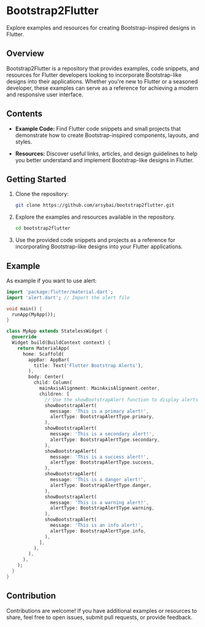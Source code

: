 # Bootstrap2Flutter

Explore examples and resources for creating Bootstrap-inspired designs in Flutter.

## Overview

Bootstrap2Flutter is a repository that provides examples, code snippets, and resources for Flutter developers looking to incorporate Bootstrap-like designs into their applications. Whether you're new to Flutter or a seasoned developer, these examples can serve as a reference for achieving a modern and responsive user interface.

## Contents

- **Example Code:** Find Flutter code snippets and small projects that demonstrate how to create Bootstrap-inspired components, layouts, and styles.

- **Resources:** Discover useful links, articles, and design guidelines to help you better understand and implement Bootstrap-like designs in Flutter.

## Getting Started

1. Clone the repository:

   ```bash
   git clone https://github.com/arsybai/bootstrap2flutter.git
    ```

2. Explore the examples and resources available in the repository.
    ```bash
    cd bootstrap2flutter
    ```

3. Use the provided code snippets and projects as a reference for incorporating Bootstrap-like designs into your Flutter applications.

## Example
As example if you want to use alert:
```dart
import 'package:flutter/material.dart';
import 'alert.dart'; // Import the alert file

void main() {
  runApp(MyApp());
}

class MyApp extends StatelessWidget {
  @override
  Widget build(BuildContext context) {
    return MaterialApp(
      home: Scaffold(
        appBar: AppBar(
          title: Text('Flutter Bootstrap Alerts'),
        ),
        body: Center(
          child: Column(
            mainAxisAlignment: MainAxisAlignment.center,
            children: [
              // Use the showBootstrapAlert function to display alerts
              showBootstrapAlert(
                message: 'This is a primary alert!',
                alertType: BootstrapAlertType.primary,
              ),
              showBootstrapAlert(
                message: 'This is a secondary alert!',
                alertType: BootstrapAlertType.secondary,
              ),
              showBootstrapAlert(
                message: 'This is a success alert!',
                alertType: BootstrapAlertType.success,
              ),
              showBootstrapAlert(
                message: 'This is a danger alert!',
                alertType: BootstrapAlertType.danger,
              ),
              showBootstrapAlert(
                message: 'This is a warning alert!',
                alertType: BootstrapAlertType.warning,
              ),
              showBootstrapAlert(
                message: 'This is an info alert!',
                alertType: BootstrapAlertType.info,
              ),
            ],
          ),
        ),
      ),
    );
  }
}
```

## Contribution
Contributions are welcome! If you have additional examples or resources to share, feel free to open issues, submit pull requests, or provide feedback.

